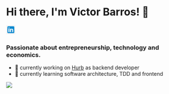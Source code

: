 # Hi there, I'm Victor Barros! 👋

<a href="https://www.linkedin.com/in/victor-almeida-barros/?locale=en_US">
  <img width="25px" src="https://raw.githubusercontent.com/victorabarros/victorabarros/master/assets/linkedin.jpeg" />
</a>

<h3>Passionate about entrepreneurship, technology and economics.</h3>

- 🔭 currently working on [Hurb](http://github.com/hurbcom) as backend developer
- 🌱 currently learning software architecture, TDD and frontend

<a href="https://github.com/victorabarros?tab=repositories">
  <img width="500px" src="https://github-readme-stats.anuraghazra1.vercel.app/api/top-langs/?username=victorabarros&count_private=true&layout=compact&hide=makefile,shell&hide_title=true&hide_border=true" />
</a>
<!-- https://github.com/anuraghazra/github-readme-stats -->

<!--
**victorabarros/victorabarros** is a ✨ _special_ ✨ repository because its `README.md` (this file) appears on your GitHub profile.

Here are some ideas to get you started:

- 🔭 I’m currently working on ...
- 🌱 I’m currently learning ...
- 👯 I’m looking to collaborate on ...
- 🤔 I’m looking for help with ...
- 💬 Ask me about ...
- 📫 How to reach me: ...
- 😄 Pronouns: ...
- ⚡ Fun fact: ...
-->
